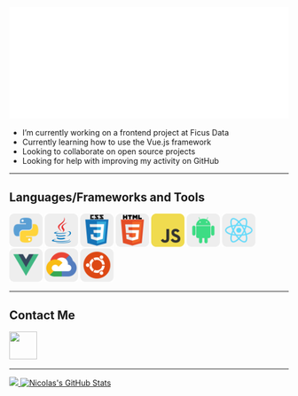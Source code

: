 [<img src="animated.svg">](https://nicoenea.github.io/)
<!-- ## I am Nicolas Enea  <img src="https://raw.githubusercontent.com/MartinHeinz/MartinHeinz/master/wave.gif" width="30px">  -->
  <ul>
    <li>I’m currently working on a frontend project at Ficus Data</li>
    <li>Currently learning how to use the Vue.js framework</li>
    <li>Looking to collaborate on open source projects</li>
    <li>Looking for help with improving my activity on GitHub</li>
  </ul>

---

## Languages/Frameworks and Tools

[<img src="images/python.svg" width="60px" height="60px">](https://www.python.org/)
[<img src="images/java-original.svg" width="60px" height="60px">](https://developer.oracle.com/java/)
[<img src="images/css3-original-wordmark.svg" width="60px" height="60px">](https://www.w3.org/TR/CSS/)
[<img src="images/html5-original-wordmark.svg" width="60px" height="60px">](https://html.spec.whatwg.org/multipage/) 
[<img src="images/javascript-original.svg" width="60px" height="60px">](https://developer.mozilla.org/en-US/docs/Web/JavaScript)
[<img src="images/android-original.svg" width="60px" height="60px">](https://developer.android.com/)
[<img src="images/react-original.svg" width="60px" height="60px">](https://reactjs.org/)
[<img src="images/vuejs-original.svg" width="60px" height="60px">](https://vuejs.org/)
[<img src="images/googlecloud-original.svg" width="60px" height="60px">](https://cloud.google.com/)
[<img src="images/ubuntu.svg" width="60px" height="60px">](https://ubuntu.com/)



<!-- <img src="images/html5-original-wordmark.svg" style="background-color:#FFFFFF; border-radius:10px; padding:5px; width:50px; height:50px">
<img src="images/css3-original-wordmark.svg" style="background-color:#FFFFFF; border-radius:10px; padding:5px; width:50px; height:50px">
<img src="images/javascript-original.svg" style="background-color:#FFFFFF; border-radius:10px; padding:5px; width:50px; height:50px">
<img src="images/android-original.svg" style="background-color:#FFFFFF; border-radius:10px; padding:5px; width:50px; height:50px">
<img src="images/wordpress-plain.svg" style="background-color:#FFFFFF; border-radius:10px; padding:5px; width:50px; height:50px">
<img src="images/java-original.svg" style="background-color:#FFFFFF; border-radius:10px; padding:5px; width:50px; height:50px">
<img src="images/cpp.svg" style="background-color:#FFFFFF; border-radius:10px; padding:5px; width:50px; height:50px">

<img src="images/react-original.svg" style="background-color:#FFFFFF; border-radius:10px; padding:5px; width:50px; height:50px">
<img src="images/flutter-original.svg" style="background-color:#FFFFFF; border-radius:10px; padding:10px; width:40px; height:40px">
<img src="images/bash-original.svg" style="background-color:#FFFFFF; border-radius:10px; padding:5px; width:50px; height:50px">
<img src="images/nodejs-original.svg" style="background-color:#FFFFFF; border-radius:10px; padding:5px; width:50px; height:50px">
<img src="images/vuejs-original.svg" style="background-color:#FFFFFF; border-radius:10px; padding:5px; width:50px; height:50px"> -->



<!-- <kbd>
<img src="python.svg" width="64px" height="64px"> 
</kbd> -->

---
## Contact Me  

[<img src="https://camo.githubusercontent.com/c8a9c5b414cd812ad6a97a46c29af67239ddaeae08c41724ff7d945fb4c047e5/68747470733a2f2f6564656e742e6769746875622e696f2f537570657254696e7949636f6e732f696d616765732f7376672f6c696e6b6564696e2e737667" width="50px" height="50px" />](https://www.linkedin.com/in/nicolasenea/)

---
<!-- ![My GitHub Stats](https://github-readme-stats.vercel.app/api?username=nicoenea&&show_icons=true&title_color=ffffff&icon_color=bb2acf&text_color=daf7dc&bg_color=151515) 
[![Top Langs](https://github-readme-stats.vercel.app/api/top-langs/?username=nicoenea&layout=compact&&show_icons=true&title_color=ffffff&icon_color=bb2acf&text_color=daf7dc&bg_color=151515)](https://github.com/anuraghazra/github-readme-stats)
 -->
 
 <a href="https://github.com/nicoenea/nicoenea">
  <img  src="https://github-readme-stats.vercel.app/api/top-langs/?username=nicoenea&hide=java,html,tex&title_color=ffffff&text_color=c9cacc&icon_color=2bbc8a&bg_color=1d1f21&langs_count=3" />
  <img src="https://github-readme-stats.vercel.app/api?username=nicoenea&show_icons=true&line_height=27&count_private=true&title_color=ffffff&text_color=c9cacc&icon_color=2bbc8a&bg_color=1d1f21" alt="Nicolas's GitHub Stats" />
</a>
<a href="https://github.com/nicoenea/nicoenea">
  
</a>


 
 
